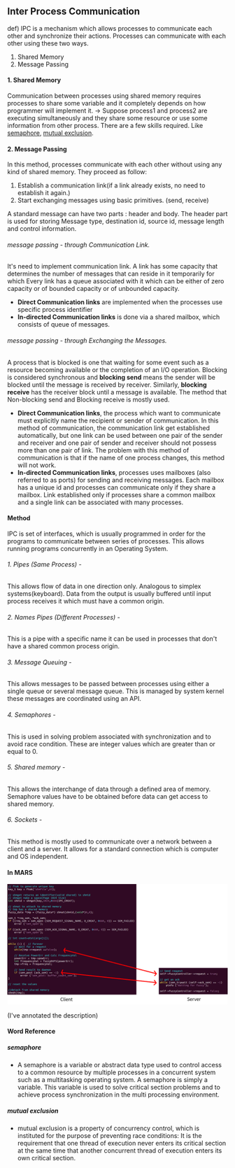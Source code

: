 ## Inter Process Communication

def) IPC is a mechanism which allows processes to communicate each other and synchronize their actions. Processes can communicate with each other using these two ways.

1. Shared Memory
2. Message Passing



#### 1. Shared Memory

  Communication between processes using shared memory requires processes to share some variable and it completely depends on how programmer will implement it. -> Suppose process1 and process2 are executing simultaneously and they share some resource or use some information from other process. There are a few skills required. Like [semaphore](#semaphore), [mutual exclusion](#mutual-exclusion).



#### 2. Message Passing

  In this method, processes communicate with each other without using any kind of shared memory. They proceed as follow:

1. Establish a communication link(if a link already exists, no need to establish it again.)
2. Start exchanging messages using basic primitives. (send, receive)

  A standard message can have two parts : header and body. The header part is used for storing Message type, destination id, source id, message length and control information. 



###### message passing - through Communication Link.

It's need to implement communication link. A link has some capacity that determines the number of messages that can reside in it temporarily for which Every link has a queue associated with it which can be either of zero capacity or of bounded capacity or of unbounded capacity.

- **Direct Communication links** are implemented when the processes use specific process identifier
- **In-directed Communication links** is done via a shared mailbox, which consists of queue of messages.



###### message passing - through Exchanging the Messages.

A process that is blocked is one that waiting for some event such as a resource becoming available or the completion of an I/O operation. Blocking is considered synchronous and **blocking send** means the sender will be blocked until the message is received by receiver. Similarly, **blocking receive** has the receiver block until a message is available. The method that Non-blocking send and Blocking receive is mostly used.

- **Direct Communication links**, the process which want to communicate must explicitly name the recipient or sender of communication. In this method of communication, the communication link get established automatically, but one link can be used between one pair of the sender and receiver and one pair of sender and receiver should not possess more than one pair of link. The problem with this method of communication is that if the name of one process changes, this method will not work.
- **In-directed Communication links**, processes uses mailboxes (also referred to as ports) for sending and receiving messages. Each mailbox has a unique id and processes can communicate only if they share a mailbox. Link established only if processes share a common mailbox and a single link can be associated with many processes.



#### Method

IPC is set of interfaces, which is usually programmed in order for the programs to communicate between series of processes. This allows running programs concurrently in an Operating System. 

###### 1. Pipes (Same Process) -

This allows flow of data in one direction only. Analogous to simplex systems(keyboard). Data from the output is usually buffered until input process receives it which must have a common origin.

###### 2. Names Pipes (Different Processes) - 

This is a pipe with a specific name it can be used in processes that don't have a shared common process origin.

###### 3. Message Queuing -

This allows messages to be passed between processes using either a single queue or several message queue. This is managed by system kernel these messages are coordinated using an API.

###### 4. Semaphores -

This is used in solving problem associated with synchronization and to avoid race condition. These are integer values which are greater than or equal to 0.

###### 5. Shared memory - 

This allows the interchange of data through a defined area of memory. Semaphore values have to be obtained before data can get access to shared memory.

###### 6. Sockets -

This method is mostly used to communicate over a network between a client and a server. It allows for a standard connection which is computer and OS independent.



#### In MARS

![MARS_IPC](./img/MARS_IPC.png)

(I've annotated the description)



#### Word Reference

##### semaphore

- A semaphore is a variable or abstract data type used to control access to a common resource by multiple processes in a concurrent system such as a multitasking operating system. A semaphore is simply a variable. This variable is used to solve critical section problems and to achieve process synchronization in the multi processing environment.

##### mutual exclusion

- mutual exclusion is a property of concurrency control, which is instituted for the purpose of preventing race conditions: It is the requirement that one thread of execution never enters its critical section at the same time that another concurrent thread of execution enters its own critical section.